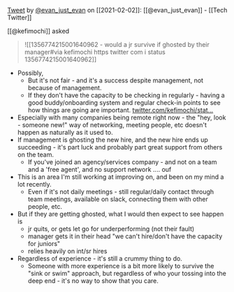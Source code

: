 
[Tweet](https://twitter.com/i/status/1356781702312570884) by [@evan_just_evan](https://twitter.com/evan_just_evan) on [[2021-02-02]]: [[@evan_just_evan]] - [[Tech Twitter]]

[[@kefimochi]] asked 

> ![[1356774215001640962 - would a jr survive if ghosted by their manager#via kefimochi https twitter com i status 1356774215001640962]]

- Possibly,
  - But it's not fair - and it's a success despite management, not because of management.
  - If they don't have the capacity to be checking in regularly - having a good buddy/onboarding system and regular check-in points to see how things are going are important. [twitter.com/kefimochi/stat…](https://twitter.com/kefimochi/status/1356774215001640962)
- Especially with many companies being remote right now - the "hey, look - someone new!" way of networking, meeting people, etc doesn't happen as naturally as it used to.
- If management is ghosting the new hire, and the new hire ends up succeeding - it's part luck and probably part great support from others on the team.
  - If you've joined an agency/services company - and not on a team and a 'free agent', and no support network .... ouf
- This is an area I'm still working at improving on, and been on my mind a lot recently.
  - Even if it's not daily meetings - still regular/daily contact through team meetings, available on slack, connecting them with other people, etc.
- But if they are getting ghosted, what I would then expect to see happen is
  - jr quits, or gets let go for underperforming (not their fault)
  -  manager gets it in their head "we can't hire/don't have the capacity for juniors"
  - relies heavily on int/sr hires
- Regardless of experience - it's still a crummy thing to do.
  - Someone with more experience is a bit more likely to survive the "sink or swim" approach,  but regardless of who your tossing into the deep end - it's no way to show that you care.

